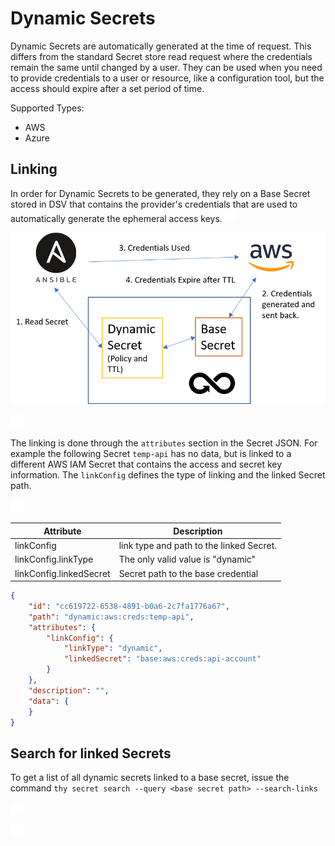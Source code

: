 ﻿[title]: # (Dynamic Secrets)
[tags]: # (DevOps Secrets Vault,DSV,)
[priority]: # (6000)

# Dynamic Secrets

Dynamic Secrets are automatically generated at the time of request. This differs from the standard Secret store read request where the credentials remain the same until changed by a user. They can be used when you need to provide credentials to a user or resource, like a configuration tool, but the access should expire after a set period of time.

Supported Types:
* AWS
* Azure

## Linking

In order for Dynamic Secrets to be generated, they rely on a Base Secret stored in DSV that contains the provider's credentials that are used to automatically generate the ephemeral access keys.
![](./images/spacer.png)

![](./images/DynamicSecretLinking.png)

![](./images/spacer.png)

The linking is done through the `attributes` section in the Secret JSON.  For example the following Secret `temp-api` has no data, but is linked to a different AWS IAM Secret that contains the access and secret key information. The `linkConfig` defines the type of linking and the linked Secret path.

![](./images/spacer.png)


| Attribute                 | Description                                                                                       |
| --------------            | ------------------------------                                                                    |
| linkConfig                | link type and path to the linked Secret.                                                          |
| linkConfig.linkType       | The only valid value is "dynamic"                                                                 |
| linkConfig.linkedSecret   | Secret path to the base credential                                                                |

```json
{
    "id": "cc619722-6538-4891-b0a6-2c7fa1776a67",
    "path": "dynamic:aws:creds:temp-api",
    "attributes": {
        "linkConfig": {
            "linkType": "dynamic",
            "linkedSecret": "base:aws:creds:api-account"
        }
    },
    "description": "",
    "data": {
    }
}
```

## Search for linked Secrets

To get a list of all dynamic secrets linked to a base secret, issue the command `thy secret search --query <base secret path> --search-links`

![](./images/spacer.png)

![](./images/spacer.png)



